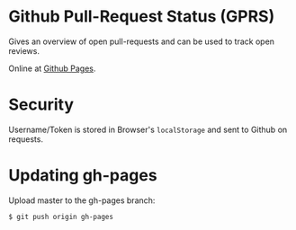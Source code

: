 # Github Pull-Request Status (GPRS)

Gives an overview of open pull-requests and can be used to track open reviews.

Online at [Github Pages](https://djui.github.io/gprs).


# Security

Username/Token is stored in Browser's `localStorage` and sent to Github on
requests.


# Updating gh-pages

Upload master to the gh-pages branch:

    $ git push origin gh-pages
